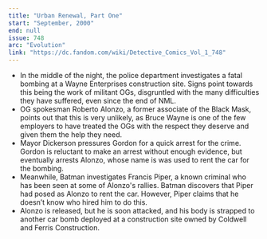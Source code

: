 ```yaml
---
title: "Urban Renewal, Part One"
start: "September, 2000"
end: null
issue: 748
arc: "Evolution"
link: "https://dc.fandom.com/wiki/Detective_Comics_Vol_1_748"
---
```


- In the middle of the night, the police department investigates a fatal bombing at a Wayne Enterprises construction site. Signs point towards this being the work of militant OGs, disgruntled with the many difficulties they have suffered, even since the end of NML. 
- OG spokesman Roberto Alonzo, a former associate of the Black Mask, points out that this is very unlikely, as Bruce Wayne is one of the few employers to have treated the OGs with the respect they deserve and given them the help they need.
- Mayor Dickerson pressures Gordon for a quick arrest for the crime. Gordon is reluctant to make an arrest without enough evidence, but eventually arrests Alonzo, whose name is was used to rent the car for the bombing.
- Meanwhile, Batman investigates Francis Piper, a known criminal who has been seen at some of Alonzo's rallies. Batman discovers that Piper had posed as Alonzo to rent the car. However, Piper claims that he doesn’t know who hired him to do this.
- Alonzo is released, but he is soon attacked, and his body is strapped to another car bomb deployed at a construction site owned by Coldwell and Ferris Construction.
